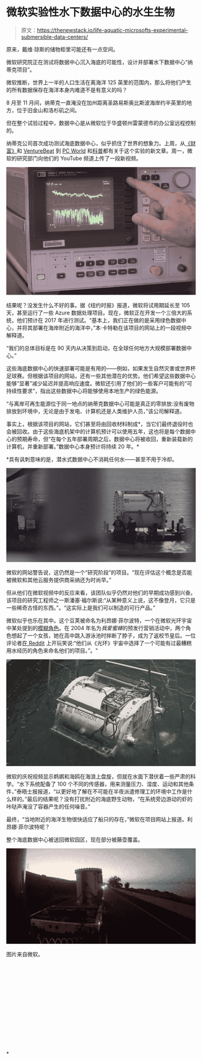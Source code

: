 # 微软实验性水下数据中心的水生生物

> 原文：<https://thenewstack.io/life-aquatic-microsofts-experimental-submersible-data-centers/>

原来，戴维·琼斯的储物柜里可能还有一点空间。

微软研究院正在测试将数据中心沉入海底的可能性，设计并部署水下数据中心“纳蒂克项目”。

微软推断，世界上一半的人口生活在离海洋 125 英里的范围内，那么将他们产生的所有数据保存在海洋本身内难道不是有意义的吗？

8 月至 11 月间，纳蒂克一直淹没在加州距离圣路易斯奥比斯波海岸约半英里的地方，位于旧金山和洛杉矶之间。

但在整个试验过程中，数据中心是从微软位于华盛顿州雷蒙德市的办公室远程控制的。

纳蒂克公司首次成功测试海底数据中心，似乎抓住了世界的想象力。上周，从[《财富》](http://fortune.com/2016/01/31/microsoft-underwater-data-center/)和 [VentureBeat](http://venturebeat.com/2016/01/31/microsofts-project-natick-brings-data-centers-underwater/) 到 [PC World](http://www.pcworld.com/article/3027934/data-center-cloud/microsofts-project-natick-wants-to-submerge-your-data-in-the-oceans.html) 和[科普](http://www.popsci.com/microsoft-is-putting-data-servers-in-cool-new-place-ocean)都有关于这个实验的新文章。周一，微软的研究部门向他们的 YouTube 频道上传了一段新视频。

[![Project Natick sensor](img/9861be4c46bfb57268db52636b2d2f6c.png)](https://thenewstack.io/wp-content/uploads/2016/02/Natick-sensors-with-finger.png)

结果呢？没发生什么不好的事。据《纽约时报》报道，微软将试用期延长至 105 天，甚至运行了一些 Azure 数据处理项目。现在，微软正在开发一个三倍大的系统，他们预计在 2017 年进行测试。“基本上，我们正在做的是采用绿色数据中心，并将其部署在海岸附近的海洋中，”本·卡特勒在该项目的网站上的一段视频中解释道。

“我们的总体目标是在 90 天内从决策到启动，在全球任何地方大规模部署数据中心。”

这些海底数据中心的快速部署可能是有用的——例如，如果发生自然灾害或世界杯足球赛。但根据该项目的网站，还有一些其他潜在的优势。他们希望这些数据中心能够“显著”减少延迟并提高响应速度。微软还引用了他们的一些客户可能有的“可持续性要求”，指出这些数据中心将能够使用本地生产的绿色能源。

“与离岸可再生能源位于同一地点的纳蒂克数据中心可能是真正的零排放:没有废物排放到环境中，无论是由于发电、计算机还是人类维护人员，”该公司解释道。

事实上，根据该项目的网站，它们甚至将由回收材料制成*，当它们最终退役时也会被回收。由于这些海底机架中的计算机预计可以使用五年，这也将是每个数据中心的预期寿命，但“在每个五年部署周期之后，数据中心将被收回，重新装载新的计算机，并重新部署。”数据中心本身预计将持续 20 年。*

 *具有讽刺意味的是，潜水式数据中心不消耗任何水——甚至不用于冷却。

[![Leona Philpott (ready for deployment)](img/9aa3ae9f1d3f64ce0b9b1e833b45d5e9.png)](https://thenewstack.io/wp-content/uploads/2016/02/Natick-ready-for-deployment.png)

微软的网站警告说，这仍然是一个“研究阶段”的项目。“现在评估这个概念是否能被微软和其他云服务提供商采纳还为时尚早。”

但从他们在微软视频中的反应来看，该团队似乎仍然对他们的早期成功感到兴奋。该项目的研究工程师之一斯潘塞·福尔斯说:“从某种意义上说，这不像登月，它只是一些稀奇古怪的东西。”。“这实际上是我们可以制造的可行产品。”

微软似乎也乐在其中。这个豆荚被命名为利昂娜·菲尔波特，一个在微软光环宇宙中某处提到的[模糊角色](http://halo.wikia.com/wiki/Leona_Philpot)。在 2004 年名为*我爱蜜蜂*的预发行营销活动中，两个角色想起了一个女孩，她在高中跳入游泳池时摔断了脖子，成为了返校节皇后。一位评论者[在 Reddit](https://www.reddit.com/r/HaloStory/comments/43yocp/microsoft_named_the_first_undersea_computer_after/czmo5mw) 上开玩笑说:“他们从《光环》宇宙中选择了一个可能有过最糟糕用水经历的角色来命名他们的项目。”。"

[![Leona Philpott (in the water)](img/90b263cbccf064393f03245634eb63b0.png)](https://thenewstack.io/wp-content/uploads/2016/02/Natick-in-the-water.png)

微软的庆祝视频显示鹈鹕和海鸥在海浪上盘旋，但就在水面下潜伏着一些严肃的科学。“水下系统配备了 100 个不同的传感器，用来测量压力、湿度、运动和其他条件，”泰晤士报报道，“以更好地了解在不可能在半夜派遣修理工的环境中工作是什么样的。”最后的结果呢？没有打扰附近的海底野生动物，“在系统旁边游动的虾的咔哒声淹没了容器产生的任何噪音。”

最终，“当地附近的海洋生物很快适应了船只的存在，”微软在项目网站上报道。利昂娜·菲尔波特呢？

整个海底数据中心被送回微软园区，现在部分被藤壶覆盖。

[![Leona Philpott (headed to California)](img/43daf407400ec694d2f4b098dc9ae5c0.png)](https://thenewstack.io/wp-content/uploads/2016/02/Natick-headed-to-California.png)

图片来自微软。

<svg xmlns:xlink="http://www.w3.org/1999/xlink" viewBox="0 0 68 31" version="1.1"><title>Group</title> <desc>Created with Sketch.</desc></svg>*